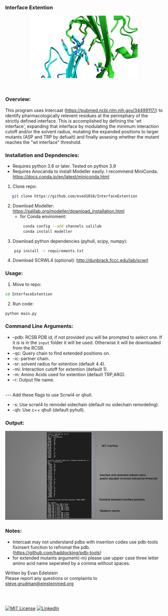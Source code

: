 ### Interface Extention
<p align="center">
  <img src="Media/ctla4cd80.png" height="200"/>
</p>
<br>
 
### Overview:

This program uses Intercaat (https://pubmed.ncbi.nlm.nih.gov/34499117/) to identify pharmacologically relevent residues at the perirephary of the strictly defined interface. This is accomplished by defining the 'wt interface', expanding that interface by modulating the minimum interaction cutoff and/or the solvent radius, mutating the expanded positions to larger mutants (ASP and TRP by defualt) and finally assesing whether the mutant reaches the "wt interface" threshold.


### Installation and Depndencies:
* Requires python 3.6 or later. Tested on python 3.9
* Requires Anocanda to install Modeller easily. I recommend MiniConda. https://docs.conda.io/en/latest/miniconda.html
1. Clone repo:
```sh
   git clone https://github.com/eved1018/InterfaceExtention
```
2. Download Modeller: https://salilab.org/modeller/download_installation.html
    * for Conda enviroment:
```sh 
        conda config --add channels salilab
        conda install modeller
```
3. Download python dependencies (pyhull, scipy, numpy):
```sh
    pip install -r requirements.txt 
```
4. Download SCRWL4 (optional): http://dunbrack.fccc.edu/lab/scwrl


### Usage:
1. Move to repo:
```sh
cd InterfaceExtention
```
2. Run code:
```sh
python main.py 
```
### Command Line Arguments:
* -pdb: RCSB PDB id, if not provided you will be prompted to select one. If it is is in the `input` folder it will be used. Otherwise it will be downloaded from the RCSB.  
* -qc: Query chain to find extended positions on.
* -ic: partner chain.
* -sr: solvent radius for extention (default 4.4).
* -mi: Interaction cutoff for extention (default 1).
* -m: Amino Acids used for extention (default TRP,ARG).
* -r: Output file name. 
<br/>
--- 
Add these flags to use Scrwl4 or qhull.

* -s: Use scrwl4 to remodel sidechain (default no sidechain remodeling).
* -qh: Use c++ qhull (default pyhull). 

### Output:
![output](Media/results.png)


### Notes:
* Intercaat may not understand pdbs with insertion codes use pdb-tools fixinsert function to refromat the pdb. (https://github.com/haddocking/pdb-tools)
* for extended mutants argument(-m) please use upper case three letter amino acid name seperated by a comma without spaces.



Written by Evan Edelstein
<br />
Please report any questions or complaints to steve.grudman@einsteinmed.org

<br />
<br />
<div id="Footer"></div>

[![MIT License][license-shield]][license-url]
[![LinkedIn][linkedin-shield]][linkedin-url]


<!-- MARKDOWN LINKS & IMAGES -->
<!-- https://www.markdownguide.org/basic-syntax/#reference-style-links -->
[license-url]: https://github.com/othneildrew/Best-README-Template/blob/master/LICENSE.txt
[linkedin-shield]: https://img.shields.io/badge/-LinkedIn-black.svg?style=for-the-badge&logo=linkedin&colorB=555
[linkedin-url]: https://www.linkedin.com/in/evan-edelstein/
[license-shield]: https://img.shields.io/github/license/othneildrew/Best-README-Template.svg?style=for-the-badge
[product-screenshot]: Media/ctla4cd80.png